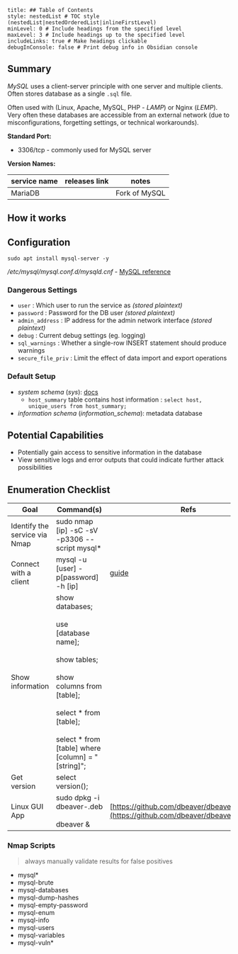 ```table-of-contents
title: ## Table of Contents
style: nestedList # TOC style (nestedList|nestedOrderedList|inlineFirstLevel)
minLevel: 0 # Include headings from the specified level
maxLevel: 3 # Include headings up to the specified level
includeLinks: true # Make headings clickable
debugInConsole: false # Print debug info in Obsidian console
```

## Summary
*MySQL* uses a client-server principle with one server and multiple clients. Often stores database as a single `.sql` file.

Often used with (Linux, Apache, MySQL, PHP - *LAMP*) or Nginx (*LEMP*). Very often these databases are accessible from an external network (due to misconfigurations, forgetting settings, or technical workarounds).

**Standard Port:** 
- 3306/tcp - commonly used for MySQL server

**Version Names:** 

| service name | releases link | notes         |
| ------------ | ------------- | ------------- |
| MariaDB      |               | Fork of MySQL |
## How it works


## Configuration
```
sudo apt install mysql-server -y
```
*/etc/mysql/mysql.conf.d/mysqld.cnf* - [MySQL reference](https://dev.mysql.com/doc/refman/8.0/en/server-system-variables.html)

### Dangerous Settings
- `user` : Which user to run the service as *(stored plaintext)*
- `password` : Password for the DB user *(stored plaintext)*
- `admin_address` : IP address for the admin network interface *(stored plaintext)*
- `debug` : Current debug settings (eg. logging)
- `sql_warnings` : Whether a single-row INSERT statement should produce warnings
- `secure_file_priv` : Limit the effect of data import and export operations

### Default Setup
- *system schema* (*sys*): [docs](https://dev.mysql.com/doc/refman/8.0/en/system-schema.html)
	- `host_summary` table contains host information : `select host, unique_users from host_summary;`
- *information schema* (*information_schema*): metadata database

## Potential Capabilities
- Potentially gain access to sensitive information in the database
- View sensitive logs and error outputs that could indicate further attack possibilities

## Enumeration Checklist

| Goal                          | Command(s)                                                                                                                                                                                  | Refs                                                                                          |
| ----------------------------- | ------------------------------------------------------------------------------------------------------------------------------------------------------------------------------------------- | --------------------------------------------------------------------------------------------- |
| Identify the service via Nmap | sudo nmap [ip] -sC -sV -p3306 --script mysql*                                                                                                                                               |                                                                                               |
| Connect with a client         | mysql -u [user] -p[password] -h [ip]                                                                                                                                                        | [guide](https://dev.mysql.com/doc/mysql-getting-started/en/#mysql-getting-started-installing) |
| Show information              | show databases;<br><br>use [database name];<br><br>show tables;<br><br>show columns from [table];<br><br>select \* from [table];<br><br>select \* from [table] where [column] = "[string]"; |                                                                                               |
| Get version                   | select version();                                                                                                                                                                           |                                                                                               |
| Linux GUI App                 | sudo dpkg -i dbeaver-<version>.deb<br><br>dbeaver &                                                                                                                                         | [https://github.com/dbeaver/dbeaver/releases](https://github.com/dbeaver/dbeaver/releases)    |
### Nmap Scripts
> always manually validate results for false positives
- mysql*
- mysql-brute
- mysql-databases
- mysql-dump-hashes
- mysql-empty-password
- mysql-enum
- mysql-info
- mysql-users
- mysql-variables
- mysql-vuln*